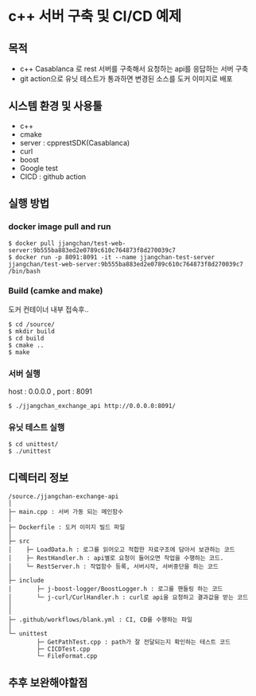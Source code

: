 # c++ 서버 구축 및 CI/CD 예제

## 목적

- c++ Casablanca 로 rest 서버를 구축해서 요청하는 api를 응답하는 서버 구축
- git action으로 유닛 테스트가 통과하면 변경된 소스를 도커 이미지로 배포



## 시스템 환경 및 사용툴

- c++
- cmake
- server : cpprestSDK(Casablanca) 
- curl
- boost
- Google test
- CICD : github action 



## 실행 방법

### docker image pull and run

```shell
$ docker pull jjangchan/test-web-server:9b555ba883ed2e0789c610c764873f8d270039c7
$ docker run -p 8091:8091 -it --name jjangchan-test-server jjangchan/test-web-server:9b555ba883ed2e0789c610c764873f8d270039c7 /bin/bash
```

### Build (camke and make)

도커 컨테이너 내부 접속후..

```shell
$ cd /source/
$ mkdir build
$ cd build
$ cmake ..
$ make
```

### 서버 실행

host : 0.0.0.0 , port : 8091

```shell
$ ./jjangchan_exchange_api http://0.0.0.0:8091/
```



### 유닛 테스트 실행

```shell
$ cd unittest/
$ ./unittest
```



## 디렉터리 정보

```shell
/source./jjangchan-exchange-api
│ 
├─ main.cpp : 서버 가동 되는 메인함수
│
├─ Dockerfile : 도커 이미지 빌드 파일
│
├─ src
│    ├─ LoadData.h : 로그를 읽어오고 적합한 자료구조에 담아서 보관하는 코드
│    ├─ RestHandler.h : api별로 요청이 들어오면 작업을 수행하는 코드.     
│    └─ RestServer.h : 작업함수 등록, 서버시작, 서버중단을 하는 코드
│     
├─ include
│       ├─ j-boost-logger/BoostLogger.h : 로그를 핸들링 하는 코드
│       └─ j-curl/CurlHandler.h : curl로 api을 요청하고 결과값을 받는 코드
│   
│
├─ .github/workflows/blank.yml : CI, CD를 수행하는 파일
│
└─ unittest
        ├─ GetPathTest.cpp : path가 잘 전달되는지 확인하는 테스트 코드
        ├─ CICDTest.cpp
        └─ FileFormat.cpp
```



## 추후 보완해야할점
